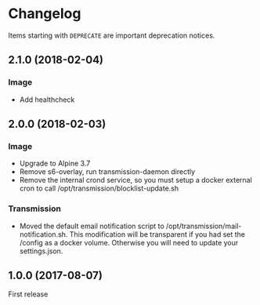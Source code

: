 # Changelog

Items starting with `DEPRECATE` are important deprecation notices.

## 2.1.0 (2018-02-04)

### Image

+ Add healthcheck

## 2.0.0 (2018-02-03)

### Image

+ Upgrade to Alpine 3.7
+ Remove s6-overlay, run transmission-daemon directly
+ Remove the internal crond service, so you must setup a docker external cron to call /opt/transmission/blocklist-update.sh

### Transmission

* Moved the default email notification script to /opt/transmission/mail-notification.sh. This modification will be transparent if you had set the /config as a docker volume. Otherwise you will need to update your settings.json.

## 1.0.0 (2017-08-07)

First release